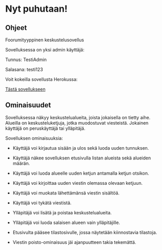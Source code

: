 # Nyt puhutaan!

## Ohjeet

Foorumityyppinen keskustelusovellus

Sovelluksessa on yksi admin käyttäjä:

Tunnus: TestiAdmin

Salasana: testi123

Voit kokeilla sovellusta Herokussa:

[Tästä sovellukseen](https://nytpuhutaan.herokuapp.com/)

## Ominaisuudet

Sovelluksessa näkyy keskustelualueita, joista jokaisella on tietty aihe. Alueilla on keskusteluketjuja, jotka muodostuvat viesteistä. Jokainen käyttäjä on peruskäyttäjä tai ylläpitäjä.

Sovelluksen ominaisuuksia:

- Käyttäjä voi kirjautua sisään ja ulos sekä luoda uuden tunnuksen.

- Käyttäjä näkee sovelluksen etusivulla listan alueista sekä alueiden määrän.

- Käyttäjä voi luoda alueelle uuden ketjun antamalla ketjun otsikon.

- Käyttäjä voi kirjoittaa uuden viestin olemassa olevaan ketjuun.

- Käyttäjä voi muokata lähettämänsä viestin sisältöä.

- Käyttäjä voi tykätä viestistä.

- Ylläpitäjä voi lisätä ja poistaa keskustelualueita.

- Ylläpitäjä voi luoda salaisen alueen vain ylläpitäjille.

- Etusivulta pääsee tilastosivulle, jossa näytetään kiinnostavia tilastoja.

- Viestin poisto-ominaisuus jäi ajanpuutteen takia tekemättä.
